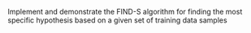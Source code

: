 Implement and demonstrate the FIND-S algorithm for finding the most specific hypothesis based on a given set of training data samples
